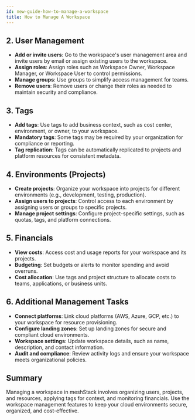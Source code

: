 ```yaml
---
id: new-guide-how-to-manage-a-workspace
title: How to Manage A Workspace
---
```


## 2. User Management

- **Add or invite users**: Go to the workspace's user management area and invite users by email or assign existing users to the workspace.
- **Assign roles**: Assign roles such as Workspace Owner, Workspace Manager, or Workspace User to control permissions.
- **Manage groups**: Use groups to simplify access management for teams.
- **Remove users**: Remove users or change their roles as needed to maintain security and compliance.

## 3. Tags

- **Add tags**: Use tags to add business context, such as cost center, environment, or owner, to your workspace.
- **Mandatory tags**: Some tags may be required by your organization for compliance or reporting.
- **Tag replication**: Tags can be automatically replicated to projects and platform resources for consistent metadata.

## 4. Environments (Projects)

- **Create projects**: Organize your workspace into projects for different environments (e.g., development, testing, production).
- **Assign users to projects**: Control access to each environment by assigning users or groups to specific projects.
- **Manage project settings**: Configure project-specific settings, such as quotas, tags, and platform connections.

## 5. Financials

- **View costs**: Access cost and usage reports for your workspace and its projects.
- **Budgeting**: Set budgets or alerts to monitor spending and avoid overruns.
- **Cost allocation**: Use tags and project structure to allocate costs to teams, applications, or business units.

## 6. Additional Management Tasks

- **Connect platforms**: Link cloud platforms (AWS, Azure, GCP, etc.) to your workspace for resource provisioning.
- **Configure landing zones**: Set up landing zones for secure and compliant cloud environments.
- **Workspace settings**: Update workspace details, such as name, description, and contact information.
- **Audit and compliance**: Review activity logs and ensure your workspace meets organizational policies.

## Summary

Managing a workspace in meshStack involves organizing users, projects, and resources, applying tags for context, and monitoring financials. Use the workspace management features to keep your cloud environments secure, organized, and cost-effective.
